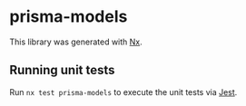 # prisma-models

This library was generated with [Nx](https://nx.dev).

## Running unit tests

Run `nx test prisma-models` to execute the unit tests via [Jest](https://jestjs.io).
